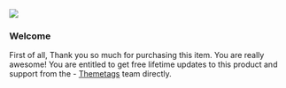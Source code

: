 <img src="http://AppCo.themetags.com/img/logo-color-1x.png" />

### Welcome

First of all, Thank you so much for purchasing this item. You are really awesome! You are entitled to get free lifetime updates to this product and support from the - [Themetags](https://themeforest.net/user/themetags) team directly.


